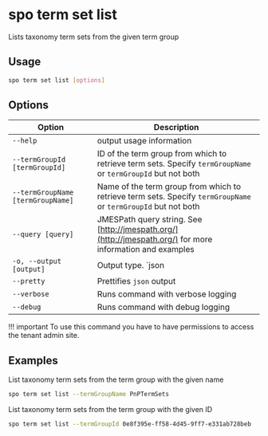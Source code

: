 # spo term set list

Lists taxonomy term sets from the given term group

## Usage

```sh
spo term set list [options]
```

## Options

Option|Description
------|-----------
`--help`|output usage information
`--termGroupId [termGroupId]`|ID of the term group from which to retrieve term sets. Specify `termGroupName` or `termGroupId` but not both
`--termGroupName [termGroupName]`|Name of the term group from which to retrieve term sets. Specify `termGroupName` or `termGroupId` but not both
`--query [query]`|JMESPath query string. See [http://jmespath.org/](http://jmespath.org/) for more information and examples
`-o, --output [output]`|Output type. `json|text`. Default `text`
`--pretty`|Prettifies `json` output
`--verbose`|Runs command with verbose logging
`--debug`|Runs command with debug logging

!!! important
    To use this command you have to have permissions to access the tenant admin site.

## Examples

List taxonomy term sets from the term group with the given name

```sh
spo term set list --termGroupName PnPTermSets
```

List taxonomy term sets from the term group with the given ID

```sh
spo term set list --termGroupId 0e8f395e-ff58-4d45-9ff7-e331ab728beb
```